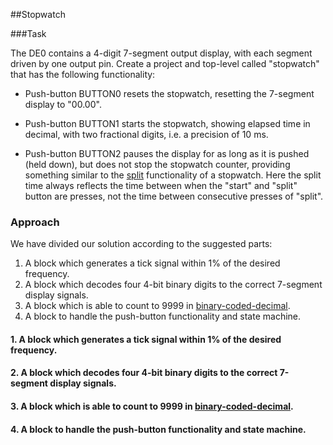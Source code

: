 ##Stopwatch

###Task

The DE0 contains a 4-digit 7-segment output display,
with each segment driven by one output pin. Create
a project and top-level called "stopwatch" that has
the following functionality:

- Push-button BUTTON0 resets the stopwatch,
  resetting the 7-segment display to "00.00".

- Push-button BUTTON1 starts the stopwatch,
  showing elapsed time in decimal, with two
  fractional digits, i.e. a precision of 10 ms.

- Push-button BUTTON2 pauses the display for as
  long as it is pushed (held down), but does not stop
  the stopwatch counter, providing something similar to the
  [split](http://en.wikipedia.org/wiki/Stopwatch) functionality
  of a stopwatch. Here the split time always reflects the time
  between when the "start" and "split" button are presses,
  not the time between consecutive presses of "split".

### Approach

We have divided our solution according to the suggested parts:
  1. A block which generates a tick signal within 1% of the desired frequency.
  2. A block which decodes four 4-bit binary digits to the correct 7-segment display signals.
  3. A block which is able to count to 9999 in [binary-coded-decimal](http://en.wikipedia.org/wiki/Binary-coded_decimal).
  4. A block to handle the push-button functionality and state machine.

#### 1. A block which generates a tick signal within 1% of the desired frequency.

#### 2. A block which decodes four 4-bit binary digits to the correct 7-segment display signals.

#### 3. A block which is able to count to 9999 in [binary-coded-decimal](http://en.wikipedia.org/wiki/Binary-coded_decimal).

#### 4. A block to handle the push-button functionality and state machine.



